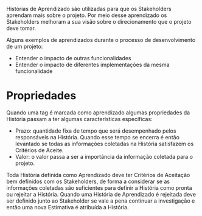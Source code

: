Histórias de Aprendizado são utilizadas para que os Stakeholders aprendam mais sobre o projeto. Por meio desse aprendizado os Stakeholders melhoram a sua visão sobre o direcionamento que o projeto deve tomar.

Alguns exemplos de aprendizados durante o processo de desenvolvimento de um projeto:

- Entender o impacto de outras funcionalidades
- Entender o impacto de diferentes implementações da mesma funcionalidade

# Propriedades

Quando uma tag é marcada como aprendizado algumas propriedades da História passam a ter algumas características específicas:

- Prazo: quantidade fixa de tempo que será desempenhado pelos responsáveis na História. Quando esse tempo se encerra é então levantado se todas as informações coletadas na História satisfazem os Critérios de Aceite.
- Valor: o valor passa a ser a importância da informação coletada para o projeto.

Toda História definida como Aprendizado deve ter Critérios de Aceitação bem definidos com os Stakeholders, de forma a considerar se as informações coletadas são suficientes para definir a História como pronta ou rejeitar a História. 
Quando uma História de Aprendizado é rejeitada deve ser definido junto ao Stakeholder se vale a pena continuar a investigação e então uma nova Estimativa é atribuída a História.
